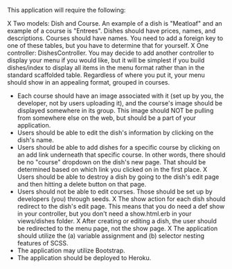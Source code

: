 This application will require the following:

X Two models: Dish and Course. An example of a dish is "Meatloaf" and an example of a course is "Entrees". Dishes should have prices, names, and descriptions. Courses should have names. You need to add a foreign key to one of these tables, but you have to determine that for yourself.
X One controller: DishesController. You may decide to add another controller to display your menu if you would like, but it will be simplest if you build dishes/index to display all items in the menu format rather than in the standard scaffolded table. Regardless of where you put it, your menu should show in an appealing format, grouped in courses.
- Each course should have an image associated with it (set up by you, the developer, not by users uploading it), and the course's image should be displayed somewhere in its group. This image should NOT be pulling from somewhere else on the web, but should be a part of your application.
- Users should be able to edit the dish's information by clicking on the dish's name.
- Users should be able to add dishes for a specific course by clicking on an add link underneath that specific course. In other words, there should be no "course" dropdown on the dish's new page. That should be determined based on which link you clicked on in the first place.
X Users should be able to destroy a dish by going to the dish's edit page and then hitting a delete button on that page.
- Users should not be able to edit courses. Those should be set up by developers (you) through seeds.
X The show action for each dish should redirect to the dish's edit page. This means that you do need a def show in your controller, but you don't need a show.html.erb in your views/dishes folder.
X After creating or editing a dish, the user should be redirected to the menu page, not the show page.
X The application should utilize the (a) variable assignment and (b) selector nesting features of SCSS.
- The application may utilize Bootstrap.
- The application should be deployed to Heroku.

